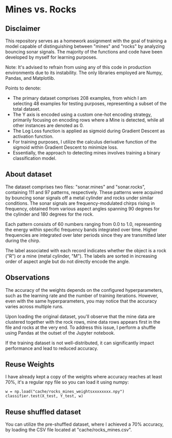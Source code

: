 # Mines vs. Rocks

## Disclaimer
This repository serves as a homework assignment with the goal of training a model capable of distinguishing between "mines" and "rocks" by analyzing bouncing sonar signals. The majority of the functions and code have been developed by myself for learning purposes. 

Note: It's advised to refrain from using any of this code in production environments due to its instability. The only libraries employed are Numpy, Pandas, and Matplotlib.

Points to denote:

* The primary dataset comprises 208 examples, from which I am selecting 48 examples for testing purposes, representing a subset of the total dataset.
* The Y axis is encoded using a custom one-hot encoding strategy, primarily focusing on encoding rows where a Mine is detected, while all other instances are denoted as 0.
* The Log Loss function is applied as sigmoid during Gradient Descent as activation function.
* For training purposes, I utilize the calculus derivative function of the sigmoid within Gradient Descent to minimize loss.
* Essentially, the approach to detecting mines involves training a binary classification model.

## About dataset
The dataset comprises two files: "sonar.mines" and "sonar.rocks", containing 111 and 97 patterns, respectively. These patterns were acquired by bouncing sonar signals off a metal cylinder and rocks under similar conditions. The sonar signals are frequency-modulated chirps rising in frequency, obtained from various aspect angles spanning 90 degrees for the cylinder and 180 degrees for the rock.

Each pattern consists of 60 numbers ranging from 0.0 to 1.0, representing the energy within specific frequency bands integrated over time. Higher frequencies are integrated over later periods since they are transmitted later during the chirp.

The label associated with each record indicates whether the object is a rock ("R") or a mine (metal cylinder, "M"). The labels are sorted in increasing order of aspect angle but do not directly encode the angle.

 

## Observations

The accuracy of the weights depends on the configured hyperparameters, such as the learning rate and the number of training iterations. However, even with the same hyperparameters, you may notice that the accuracy varies across multiple runs.

Upon loading the original dataset, you'll observe that the mine data are clustered together with the rock rows, mine data rows appears first in the file and rocks at the very end. To address this issue, I perform a shuffle using Pandas at the outset of the Jupyter notebook.

If the training dataset is not well-distributed, it can significantly impact performance and lead to reduced accuracy.

## Reuse Weights

I have already kept a copy of the weights where accuracy reaches at least 70%, it's a regular npy file so you can load it using numpy:
````
w = np.load("cache/rocks_mines_weightsxxxxxxxx.npy")
classifier.test(X_test, Y_test, w)
````
    
## Reuse shuffled dataset
You can utilize the pre-shuffled dataset, where I achieved a 70% accuracy, by loading the CSV file located at "cache/rocks_mines.csv".
